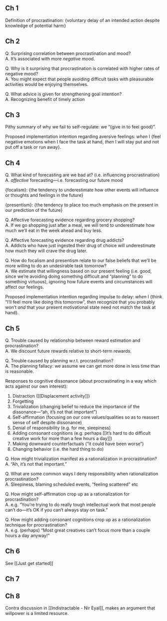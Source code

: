 ## Ch 1

Definition of procrastination: {voluntary delay of an intended action despite knowledge of potential harm}

## Ch 2

Q. Surprising correlation between procrastination and mood?  
A. It’s associated with more _negative_ mood.

Q. Why is it surprising that procrastination is correlated with higher rates of negative mood?  
A. You might expect that people avoiding difficult tasks with pleasurable activities would be enjoying themselves.

Q. What advice is given for strengthening goal intention?  
A. Recognizing benefit of timely action

## Ch 3

Pithy summary of why we fail to self-regulate: we “{give in to feel good}”.

Proposed implementation intention regarding aversive feelings: _when_ I {feel negative emotions when I face the task at hand, _then_ I will stay put and not put off a task or run away}.

## Ch 4

Q. What kind of forecasting are we bad at? (i.e. influencing procrastination)  
A. _affective_ forecasting—i.e. forecasting our future mood

{focalism}: {the tendency to underestimate how other events will influence or thoughts and feelings in the future}

{presentism}: {the tendency to place too much emphasis on the present in our prediction of the future}

Q. Affective forecasting evidence regarding grocery shopping?  
A. If we go shopping just after a meal, we will tend to underestimate how much we’ll eat in the week ahead and buy less.

Q. Affective forecasting evidence regarding drug addicts?  
A. Addicts who have just ingested their drug of choice will underestimate how much they will crave the drug later.

Q. How do focalism and presentism relate to our false beliefs that we’ll be more willing to do an undesirable task tomorrow?  
A. We estimate that willingness based on our present feeling (i.e. good, since we’re avoiding doing something difficult and “planning” to do something virtuous), ignoring how future events and circumstances will affect our feelings.

Proposed implementation intention regarding impulse to delay: _when_ I {think “I’ll feel more like doing this tomorrow”, _then_ recognize that you probably won’t _and_ that your present motivational state need not match the task at hand}.

## Ch 5

Q. Trouble caused by relationship between reward estimation and procrastination?  
A. We discount future rewards relative to short-term rewards.

Q. Trouble caused by planning w.r.t. procrastination?  
A. The planning fallacy: we assume we can get more done in less time than is reasonable.

Responses to cognitive dissonance (about procrastinating in a way which acts against our own interest):

1. Distraction ([[Displacement activity]])
2. Forgetting
3. Trivialization (changing belief to reduce the importance of the dissonance—“ah, it’s not that important”)
4. Self-affirmation (focusing on our core values/qualities so as to reassert sense of self despite dissonance)
5. Denial of responsibility (e.g. for me, sleepiness)
6. Adding consonant cognitions (e.g. perhaps [[It’s hard to do difficult creative work for more than a few hours a day]])
7. Making downward counterfactuals (“it could have been worse”)
8. Changing behavior (i.e. the hard thing to do)

Q. How might trivialization manifest as a rationalization in procrastination?  
A. “Ah, it’s not that important.”

Q. What are some common ways I deny responsibility when rationalization procrastination?  
A. Sleepiness, blaming scheduled events, “feeling scattered” etc

Q. How might self-affirmation crop up as a rationalization for procrastination?  
A. e.g. “You’re trying to do really tough intellectual work that most people can’t do—it’s OK if you can’t always stay on task.”

Q. How might adding consonant cognitions crop up as a rationalization technique for procrastination?  
A. e.g. (perhaps) “Most great creatives can’t focus more than a couple hours a day anyway!”

## Ch 6

See [[Just get started]]

## Ch 7

## Ch 8

Contra discussion in [[Indistractable - Nir Eyal]], makes an argument that willpower is a limited resource.